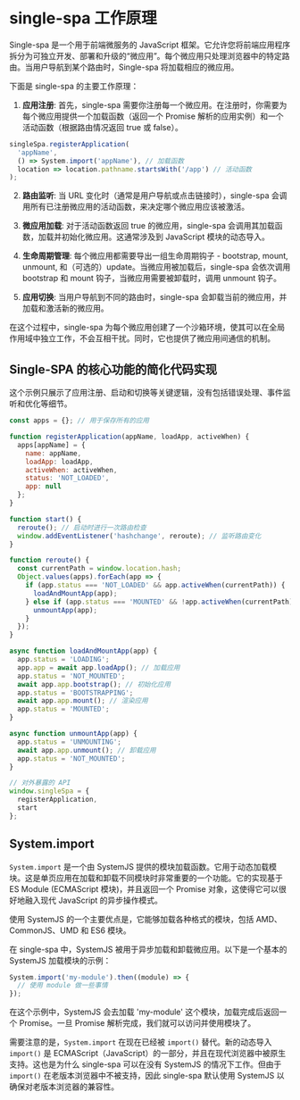 # single-spa 工作原理

Single-spa 是一个用于前端微服务的 JavaScript 框架。它允许您将前端应用程序拆分为可独立开发、部署和升级的“微应用”。每个微应用只处理浏览器中的特定路由。当用户导航到某个路由时，Single-spa 将加载相应的微应用。

下面是 single-spa 的主要工作原理：

1. **应用注册**: 首先，single-spa 需要你注册每一个微应用。在注册时，你需要为每个微应用提供一个加载函数（返回一个 Promise 解析的应用实例）和一个活动函数（根据路由情况返回 true 或 false）。

```javascript
singleSpa.registerApplication(
  'appName', 
  () => System.import('appName'), // 加载函数
  location => location.pathname.startsWith('/app') // 活动函数
);
```

2. **路由监听**: 当 URL 变化时（通常是用户导航或点击链接时），single-spa 会调用所有已注册微应用的活动函数，来决定哪个微应用应该被激活。

3. **微应用加载**: 对于活动函数返回 true 的微应用，single-spa 会调用其加载函数，加载并初始化微应用。这通常涉及到 JavaScript 模块的动态导入。

4. **生命周期管理**: 每个微应用都需要导出一组生命周期钩子 - bootstrap, mount, unmount, 和（可选的）update。当微应用被加载后，single-spa 会依次调用 bootstrap 和 mount 钩子，当微应用需要被卸载时，调用 unmount 钩子。

5. **应用切换**: 当用户导航到不同的路由时，single-spa 会卸载当前的微应用，并加载和激活新的微应用。

在这个过程中，single-spa 为每个微应用创建了一个沙箱环境，使其可以在全局作用域中独立工作，不会互相干扰。同时，它也提供了微应用间通信的机制。

## Single-SPA 的核心功能的简化代码实现

这个示例只展示了应用注册、启动和切换等关键逻辑，没有包括错误处理、事件监听和优化等细节。

```js
const apps = {}; // 用于保存所有的应用

function registerApplication(appName, loadApp, activeWhen) {
  apps[appName] = {
    name: appName,
    loadApp: loadApp,
    activeWhen: activeWhen,
    status: 'NOT_LOADED',
    app: null
  };
}

function start() {
  reroute(); // 启动时进行一次路由检查
  window.addEventListener('hashchange', reroute); // 监听路由变化
}

function reroute() {
  const currentPath = window.location.hash;
  Object.values(apps).forEach(app => {
    if (app.status === 'NOT_LOADED' && app.activeWhen(currentPath)) {
      loadAndMountApp(app);
    } else if (app.status === 'MOUNTED' && !app.activeWhen(currentPath)) {
      unmountApp(app);
    }
  });
}

async function loadAndMountApp(app) {
  app.status = 'LOADING';
  app.app = await app.loadApp(); // 加载应用
  app.status = 'NOT_MOUNTED';
  await app.app.bootstrap(); // 初始化应用
  app.status = 'BOOTSTRAPPING';
  await app.app.mount(); // 渲染应用
  app.status = 'MOUNTED';
}

async function unmountApp(app) {
  app.status = 'UNMOUNTING';
  await app.app.unmount(); // 卸载应用
  app.status = 'NOT_MOUNTED';
}

// 对外暴露的 API
window.singleSpa = {
  registerApplication,
  start
};

```

## System.import

`System.import` 是一个由 SystemJS 提供的模块加载函数。它用于动态加载模块。这是单页应用在加载和卸载不同模块时非常重要的一个功能。它的实现基于 ES Module (ECMAScript 模块)，并且返回一个 Promise 对象，这使得它可以很好地融入现代 JavaScript 的异步操作模式。

使用 SystemJS 的一个主要优点是，它能够加载各种格式的模块，包括 AMD、CommonJS、UMD 和 ES6 模块。

在 single-spa 中，SystemJS 被用于异步加载和卸载微应用。以下是一个基本的 SystemJS 加载模块的示例：

```javascript
System.import('my-module').then((module) => {
  // 使用 module 做一些事情
});
```

在这个示例中，SystemJS 会去加载 'my-module' 这个模块，加载完成后返回一个 Promise。一旦 Promise 解析完成，我们就可以访问并使用模块了。

需要注意的是，`System.import` 在现在已经被 `import()` 替代。新的动态导入 `import()` 是 ECMAScript（JavaScript）的一部分，并且在现代浏览器中被原生支持。这也是为什么 single-spa 可以在没有 SystemJS 的情况下工作。但由于 `import()` 在老版本浏览器中不被支持，因此 single-spa 默认使用 SystemJS 以确保对老版本浏览器的兼容性。
